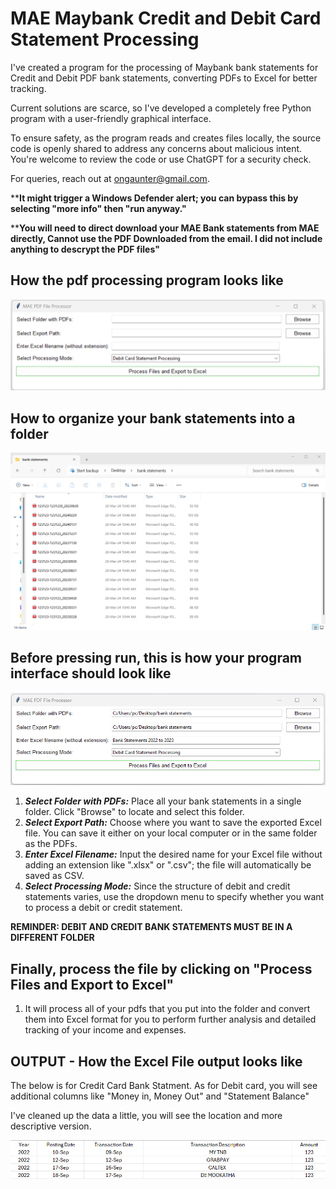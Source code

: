 
# MAE Maybank Credit and Debit Card Statement Processing

I've created a program for the processing of Maybank bank statements for Credit and Debit PDF bank statements, converting PDFs to Excel for better tracking. 

Current solutions are scarce, so I've developed a completely free Python program with a user-friendly graphical interface.

To ensure safety, as the program reads and creates files locally, the source code is openly shared to address any concerns about malicious intent. You're welcome to review the code or use ChatGPT for a security check.

For queries, reach out at ongaunter@gmail.com.


****It might trigger a Windows Defender alert; you can bypass this by selecting "more info" then "run anyway."**


****You will need to direct download your MAE Bank statements from MAE directly, Cannot use the PDF Downloaded from the email. I did not include anything to descrypt the PDF files"**




## How the pdf processing program looks like

![alt text](/image/program_screenshot.png)



## How to organize your bank statements into a folder

![alt text](/image/bank_statement_folder.png)



## Before pressing run, this is how your program interface should look like

![alt text](/image/program_look.png)

1. ***Select Folder with PDFs:*** Place all your bank statements in a single folder. Click "Browse" to locate and select this folder.
2. ***Select Export Path:*** Choose where you want to save the exported Excel file. You can save it either on your local computer or in the same folder as the PDFs.
3. ***Enter Excel Filename:*** Input the desired name for your Excel file without adding an extension like ".xlsx" or ".csv"; the file will automatically be saved as CSV.
4. ***Select Processing Mode:*** Since the structure of debit and credit statements varies, use the dropdown menu to specify whether you want to process a debit or credit statement.

**REMINDER: DEBIT AND CREDIT BANK STATEMENTS MUST BE IN A DIFFERENT FOLDER**


## Finally, process the file by clicking on "Process Files and Export to Excel" 

1. It will process all of your pdfs that you put into the folder and convert them into Excel format for you to perform further analysis and detailed tracking of your income and expenses.


## OUTPUT - How the Excel File output looks like

The below is for Credit Card Bank Statment. As for Debit card, you will see additional columns like "Money in, Money Out" and "Statement Balance"

I've cleaned up the data a little, you will see the location and more descriptive version.

![alt text](/image/output_cc_example.png)






